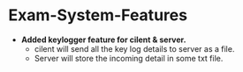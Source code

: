# Exam-System-Features

* **Added keylogger feature for cilent & server.**
   * cilent will send all the key log details to server as a file.
   * Server will store the incoming detail in some txt file.

